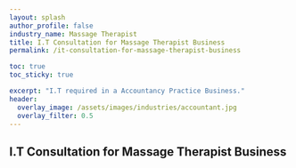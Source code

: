 ```yaml
---
layout: splash 
author_profile: false 
industry_name: Massage Therapist
title: I.T Consultation for Massage Therapist Business
permalink: /it-consultation-for-massage-therapist-business

toc: true
toc_sticky: true

excerpt: "I.T required in a Accountancy Practice Business."
header:
  overlay_image: /assets/images/industries/accountant.jpg
  overlay_filter: 0.5 
---
```


## I.T Consultation for Massage Therapist Business